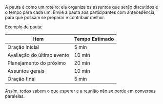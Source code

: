 A pauta é como um roteiro: ela organiza os assuntos que serão discutidos e o tempo para cada um.
Envie a pauta aos participantes com antecedência, para que possam se preparar e contribuir melhor.

Exemplo de pauta:

| Item | Tempo Estimado |
|---|---|
| Oração inicial | 5 min |
| Avaliação do último evento | 10 min |
| Planejamento do próximo | 20 min |
| Assuntos gerais | 10 min |
| Oração final | 5 min |

Assim, todos sabem o que esperar e a reunião não se perde em conversas paralelas.

